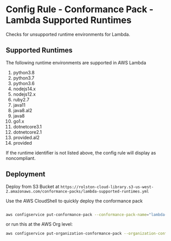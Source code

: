 # Config Rule - Conformance Pack - Lambda Supported Runtimes

Checks for unsupported runtime environments for Lambda.

## Supported Runtimes

The following runtime environments are supported in AWS Lambda

1. python3.8
2. python3.7
3. python3.6
4. nodejs14.x
5. nodejs12.x
6. ruby2.7
7. java11
8. java8.al2
9. java8
10. go1.x
11. dotnetcore3.1
12. dotnetcore2.1
13. provided.al2
14. provided

If the runtime identifier is not listed above, the config rule will display as noncompliant.

## Deployment

Deploy from S3 Bucket at `https://rolston-cloud-library.s3-us-west-2.amazonaws.com/conformance-packs/lambda-supported-runtimes.yml`

Use the AWS CloudShell to quickly deploy the conformance pack

```sh

aws configservice put-conformance-pack --conformance-pack-name="lambda-supported-runtimes" --template-s3-uri="s3://rolston-cloud-library/conformance-packs/lambda-supported-runtimes.yml" ## optional set your region

```

or run this at the AWS Org level:

```sh
aws configservice put-organization-conformance-pack --organization-conformance-pack-name="lambda-supported-runtimes" --template-s3-uri="s3://rolston-cloud-library/conformance-packs/lambda-supported-runtimes.yml" ##optional set your region
```
